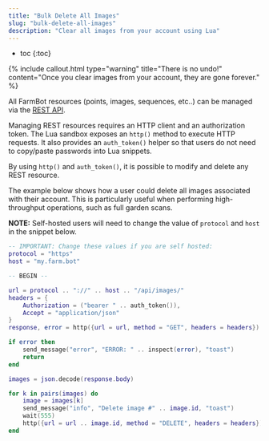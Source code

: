 ```yaml
---
title: "Bulk Delete All Images"
slug: "bulk-delete-all-images"
description: "Clear all images from your account using Lua"
---
```


* toc
{:toc}

{%
include callout.html
type="warning"
title="There is no undo!"
content="Once you clear images from your account, they are gone forever."
%}

All FarmBot resources (points, images, sequences, etc..) can be managed via the [REST API](../../docs/web-app/rest-api.md).

Managing REST resources requires an HTTP client and an authorization token. The Lua sandbox exposes an `http()` method to execute HTTP requests. It also provides an `auth_token()` helper so that users do not need to copy/paste passwords into Lua snippets.

By using `http()` and `auth_token()`, it is possible to modify and delete any REST resource.

The example below shows how a user could delete all images associated with their account. This is particularly useful when performing high-throughput operations, such as full garden scans.

**NOTE:** Self-hosted users will need to change the value of `protocol` and `host` in the snippet below.

```lua
-- IMPORTANT: Change these values if you are self hosted:
protocol = "https"
host = "my.farm.bot"

-- BEGIN --

url = protocol .. "://" .. host .. "/api/images/"
headers = {
    Authorization = ("bearer " .. auth_token()),
    Accept = "application/json"
}
response, error = http({url = url, method = "GET", headers = headers})

if error then
    send_message("error", "ERROR: " .. inspect(error), "toast")
    return
end

images = json.decode(response.body)

for k in pairs(images) do
    image = images[k]
    send_message("info", "Delete image #" .. image.id, "toast")
    wait(555)
    http({url = url .. image.id, method = "DELETE", headers = headers})
end
```
